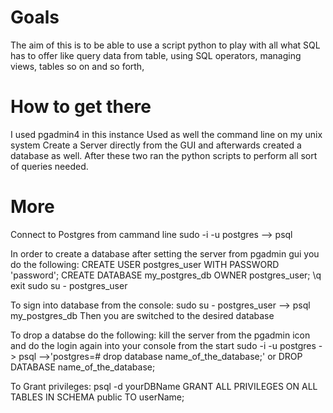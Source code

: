 # Goals
The aim of this is to be able to use a script python to play with all what SQL has to offer like query data from table,
using SQL operators, managing views, tables so on and so forth,

# How to get there
I used pgadmin4 in this instance
Used as well the command line on my unix system
Create a Server directly from the GUI and afterwards created a database as well.
After these two ran the python scripts to perform all sort of queries needed.

# More
Connect to Postgres from cammand line
sudo -i -u postgres --> psql

In order to create a database after setting the server from pgadmin gui you do  the following:
CREATE USER postgres_user WITH PASSWORD 'password';
CREATE DATABASE my_postgres_db OWNER postgres_user;
\q
exit
sudo su - postgres_user

To sign into database from the console: sudo su - postgres_user --> psql my_postgres_db
Then you are switched to the desired database

To drop a databse do the following:
kill the server from the pgadmin icon and do the login again into your console from the start
sudo -i -u postgres -> psql -->'postgres=# drop database name_of_the_database;' or DROP DATABASE name_of_the_database;

To Grant privileges:
psql -d yourDBName
GRANT ALL PRIVILEGES ON ALL TABLES IN SCHEMA public TO userName;

